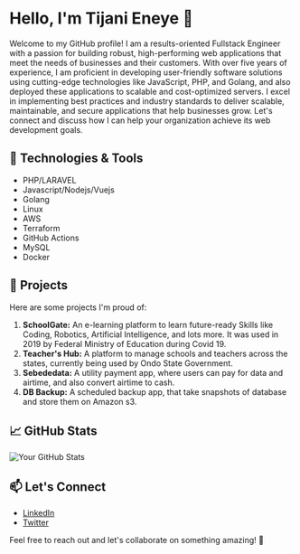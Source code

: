 
# Hello, I'm Tijani Eneye 👋

Welcome to my GitHub profile! I am a results-oriented Fullstack Engineer with a passion for building robust, high-performing web applications that meet the needs of businesses and their customers. With over five years of experience, I am proficient in developing user-friendly software solutions using cutting-edge technologies like JavaScript, PHP, and Golang, and also deployed these applications to scalable and cost-optimized servers. I excel in implementing best practices and industry standards to deliver scalable, maintainable, and secure applications that help businesses grow. Let's connect and discuss how I can help your organization achieve its web development goals.

## 🔧 Technologies & Tools

- PHP/LARAVEL
- Javascript/Nodejs/Vuejs
- Golang
- Linux
- AWS
- Terraform
- GitHub Actions
- MySQL
- Docker

## 🚀 Projects

Here are some projects I'm proud of:

1. **SchoolGate:** An e-learning platform to learn future-ready Skills like Coding, Robotics, Artificial Intelligence, and lots more. It was used in 2019 by Federal Ministry of Education during Covid 19.
2. **Teacher's Hub:** A platform to manage schools and teachers across the states, currently being used by Ondo State Government.
3. **Sebededata:** A utility payment app, where users can pay for data and airtime, and also convert airtime to cash.
4. **DB Backup:** A scheduled backup app, that take snapshots of database and store them on  Amazon s3.

## 📈 GitHub Stats

![Your GitHub Stats](https://github-readme-stats.vercel.app/api?username=Tijanieneye10&show_icons=true&theme=radical)

## 📫 Let's Connect

- [LinkedIn](https://www.linkedin.com/in/usman-tijani-eneye/)
- [Twitter](https://twitter.com/TijaniEneye)


Feel free to reach out and let's collaborate on something amazing! 🚀
